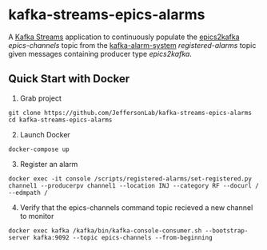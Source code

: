 # kafka-streams-epics-alarms
A [Kafka Streams](https://kafka.apache.org/documentation/streams/) application to continuously populate the [epics2kafka](https://github.com/JeffersonLab/epics2kafka) _epics-channels_ topic from the [kafka-alarm-system](https://github.com/JeffersonLab/kafka-alarm-system) _registered-alarms_ topic given messages containing producer type _epics2kafka_.  

## Quick Start with Docker 
1. Grab project
```
git clone https://github.com/JeffersonLab/kafka-streams-epics-alarms
cd kafka-streams-epics-alarms
```
2. Launch Docker
```
docker-compose up
```
3. Register an alarm
```
docker exec -it console /scripts/registered-alarms/set-registered.py channel1 --producerpv channel1 --location INJ --category RF --docurl / --edmpath / 
```
4. Verify that the epics-channels command topic recieved a new channel to monitor 
```
docker exec kafka /kafka/bin/kafka-console-consumer.sh --bootstrap-server kafka:9092 --topic epics-channels --from-beginning
```
